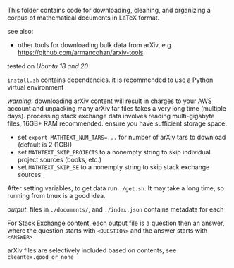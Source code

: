 This folder contains code for downloading, cleaning, and organizing a corpus of
mathematical documents in LaTeX format.

see also:
* other tools for downloading bulk data from arXiv, e.g. https://github.com/armancohan/arxiv-tools

tested on _Ubuntu 18 and 20_

`install.sh` contains dependencies.
it is recommended to use a Python virtual environment

_warning_: downloading arXiv content will result in charges to your AWS
account and unpacking many arXiv tar files takes a very long time (multiple
days). processing stack exchange data involves reading multi-gigabyte files,
16GB+ RAM recommended. ensure you have sufficient storage space.

* set `export MATHTEXT_NUM_TARS=...` for number of arXiv tars to download (default is 2 (1GB))
* set `MATHTEXT_SKIP_PROJECTS` to a nonempty string to skip individual project sources (books, etc.)
* set `MATHTEXT_SKIP_SE` to a nonempty string to skip stack exchange sources

After setting variables, to get data run `./get.sh`.
It may take a long time, so running from tmux is a good idea.

_output_: files in `./documents/`, and `./index.json` contains metadata for each

For Stack Exchange content, each output file is a question then an answer,
where the question starts with `<QUESTION>` and the answer starts with
`<ANSWER>`

arXiv files are selectively included based on contents, see
`cleantex.good_or_none`


